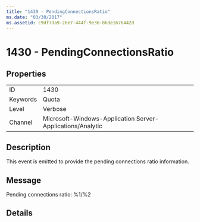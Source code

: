 ```yaml
---
title: "1430 - PendingConnectionsRatio"
ms.date: "03/30/2017"
ms.assetid: c9df7da9-26e7-444f-9e36-86de1676442d
---
```

# 1430 - PendingConnectionsRatio
## Properties  
  
|||  
|-|-|  
|ID|1430|  
|Keywords|Quota|  
|Level|Verbose|  
|Channel|Microsoft-Windows-Application Server-Applications/Analytic|  
  
## Description  
 This event is emitted to provide the pending connections ratio information.  
  
## Message  
 Pending connections ratio: %1/%2  
  
## Details
